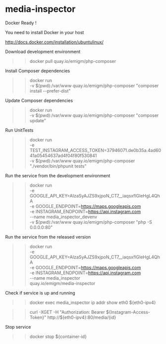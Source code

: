 # media-inspector

Docker Ready !

You need to install Docker in your host

http://docs.docker.com/installation/ubuntulinux/

Download development environment

>> docker pull quay.io/emigm/php-composer

Install Composer dependencies

>> docker run \
    -v $(pwd):/var/www quay.io/emigm/php-composer
    "composer install --prefer-dist"

Update Composer dependencies

>> docker run \
    -v $(pwd):/var/www quay.io/emigm/php-composer
    "composer update"

Run UnitTests

>> docker run \
    -e TEST_INSTAGRAM_ACCESS_TOKEN=37946071.de0b35a.4ad6041a05454637ad4f04f80f530841 \
    -v $(pwd):/var/www quay.io/emigm/php-composer \
    "./vendor/bin/phpunit tests"

Run the service from the development environment

>> docker run \
    -e GOOGLE_API_KEY=AIzaSyAJZS9xjpoN_CT7__iaqsxflGleHgL4QhA \
    -e GOOGLE_ENDPOINT=https://maps.googleapis.com \
    -e INSTAGRAM_ENDPOINT=https://api.instagram.com \
    --name media_inspector_devenv \
    -v $(pwd):/var/www quay.io/emigm/php-composer
    "php -S 0.0.0.0:80"

Run the service from the released version

>> docker run \
    -e GOOGLE_API_KEY=AIzaSyAJZS9xjpoN_CT7__iaqsxflGleHgL4QhA \
    -e GOOGLE_ENDPOINT=https://maps.googleapis.com \
    -e INSTAGRAM_ENDPOINT=https://api.instagram.com \
    --name media_inspector \
    quay.io/emigm/media-inspector

Check if service is up and running

>> docker exec media_inspector ip addr show eth0
${eth0-ipv4}

>> curl -XGET -H "Authorization: Bearer ${Instagram-Access-Token}" http://${eth0-ipv4}:80/media/{id}

Stop service

>> docker stop ${container-id}
